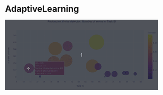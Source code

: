 # AdaptiveLearning

<img align="middle" src="https://github.com/xkaple01/AdaptiveLearning/blob/main/1.gif" width=800>

